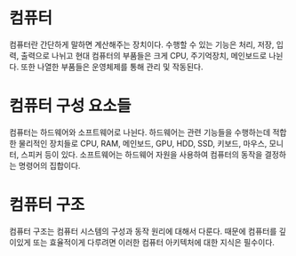 # 컴퓨터
컴퓨터란 간단하게 말하면 계산해주는 장치이다. 수행할 수 있는 기능은 처리, 저장, 입력, 출력으로 나뉘고 현대 컴퓨터의 부품들은 크게 CPU, 주기억장치, 메인보드로 나뉜다. 또한 나열한 부품들은 운영체제를 통해 관리 및 작동된다.
# 컴퓨터 구성 요소들
컴퓨터는 하드웨어와 소프트웨어로 나뉜다. 하드웨어는 관련 기능들을 수행하는데 적합한 물리적인 장치들로 CPU, RAM, 메인보드, GPU, HDD, SSD, 키보드, 마우스, 모니터, 스피커 등이 있다. 소프트웨어는 하드웨어 자원을 사용하여 컴퓨터의 동작을 결정하는 명령어의 집합이다.
# 컴퓨터 구조
컴퓨터 구조는 컴퓨터 시스템의 구성과 동작 원리에 대해서 다룬다. 때문에 컴퓨터를 깊이있게 또는 효율적이게 다루려면 이러한 컴퓨터 아키텍처에 대한 지식은 필수이다.